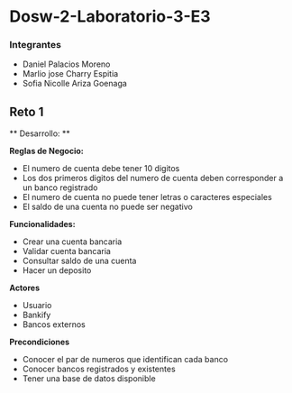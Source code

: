 # Dosw-2-Laboratorio-3-E3

### Integrantes
- Daniel Palacios Moreno
- Marlio jose Charry Espitia
- Sofia Nicolle Ariza Goenaga

## Reto 1
** Desarrollo: **

**Reglas de Negocio:**
- El numero de cuenta debe tener 10 digitos
- Los dos primeros digitos del numero de cuenta deben corresponder a un banco registrado
- El numero de cuenta no puede tener letras o caracteres especiales
- El saldo de una cuenta no puede ser negativo

**Funcionalidades:**
- Crear una cuenta bancaria
- Validar cuenta bancaria
- Consultar saldo de una cuenta
- Hacer un deposito

**Actores**
- Usuario
- Bankify
- Bancos externos

**Precondiciones**
- Conocer el par de numeros que identifican cada banco
- Conocer bancos registrados y existentes
- Tener una base de datos disponible
